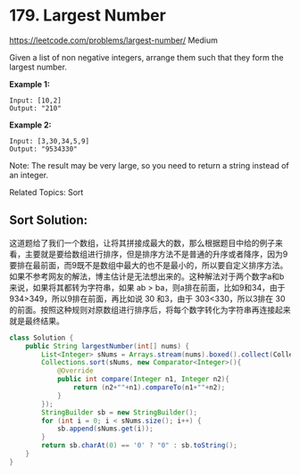 # 179. Largest Number
<https://leetcode.com/problems/largest-number/>
Medium

Given a list of non negative integers, arrange them such that they form the largest number.

**Example 1:**

    Input: [10,2]
    Output: "210"

**Example 2:**

    Input: [3,30,34,5,9]
    Output: "9534330"

Note: The result may be very large, so you need to return a string instead of an integer.

Related Topics: Sort

## Sort Solution: 
这道题给了我们一个数组，让将其拼接成最大的数，那么根据题目中给的例子来看，主要就是要给数组进行排序，但是排序方法不是普通的升序或者降序，因为9要排在最前面，而9既不是数组中最大的也不是最小的，所以要自定义排序方法。如果不参考网友的解法，博主估计是无法想出来的。这种解法对于两个数字a和b来说，如果将其都转为字符串，如果 ab > ba，则a排在前面，比如9和34，由于 934>349，所以9排在前面，再比如说 30 和3，由于 303<330，所以3排在 30 的前面。按照这种规则对原数组进行排序后，将每个数字转化为字符串再连接起来就是最终结果。

```java
class Solution {
    public String largestNumber(int[] nums) {
        List<Integer> sNums = Arrays.stream(nums).boxed().collect(Collectors.toList());
        Collections.sort(sNums, new Comparator<Integer>(){
            @Override
            public int compare(Integer n1, Integer n2){
                return (n2+""+n1).compareTo(n1+""+n2);
            }
        });
        StringBuilder sb = new StringBuilder();
        for (int i = 0; i < sNums.size(); i++) {
            sb.append(sNums.get(i));
        }
        return sb.charAt(0) == '0' ? "0" : sb.toString();
    }
}
```